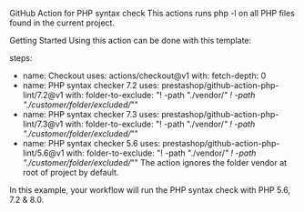 GitHub Action for PHP syntax check
This actions runs php -l on all PHP files found in the current project.

Getting Started
Using this action can be done with this template:

steps:
- name: Checkout
  uses: actions/checkout@v1
  with:
  fetch-depth: 0
- name: PHP syntax checker 7.2
  uses: prestashop/github-action-php-lint/7.2@v1
  with:
  folder-to-exclude: "! -path \"./vendor/*\" ! -path \"./customer/folder/excluded/*\""
- name: PHP syntax checker 7.3
  uses: prestashop/github-action-php-lint/7.3@v1
  with:
  folder-to-exclude: "! -path \"./vendor/*\" ! -path \"./customer/folder/excluded/*\""
- name: PHP syntax checker 5.6
  uses: prestashop/github-action-php-lint/5.6@v1
  with:
  folder-to-exclude: "! -path \"./vendor/*\" ! -path \"./customer/folder/excluded/*\""
  The action ignores the folder vendor at root of project by default.

In this example, your workflow will run the PHP syntax check with PHP 5.6, 7.2 & 8.0.
